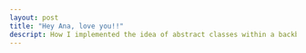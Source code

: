 ```yaml
---
layout: post
title: "Hey Ana, love you!!"
descript: How I implemented the idea of abstract classes within a backbone.js application
---
```



